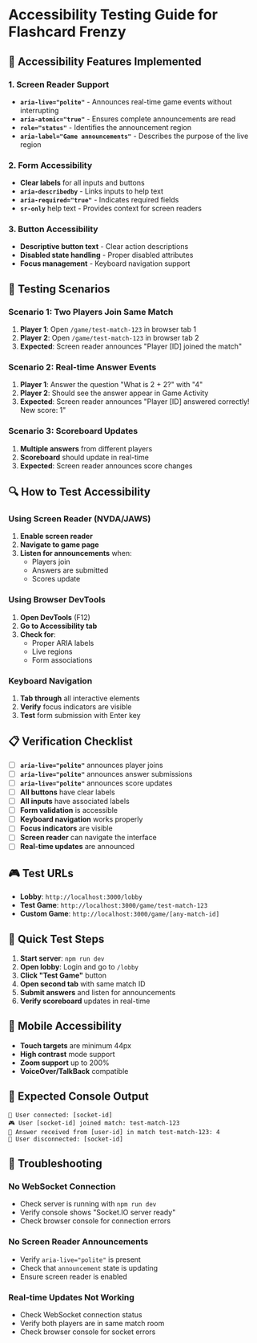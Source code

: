 # Accessibility Testing Guide for Flashcard Frenzy

## 🎯 **Accessibility Features Implemented**

### **1. Screen Reader Support**
- **`aria-live="polite"`** - Announces real-time game events without interrupting
- **`aria-atomic="true"`** - Ensures complete announcements are read
- **`role="status"`** - Identifies the announcement region
- **`aria-label="Game announcements"`** - Describes the purpose of the live region

### **2. Form Accessibility**
- **Clear labels** for all inputs and buttons
- **`aria-describedby`** - Links inputs to help text
- **`aria-required="true"`** - Indicates required fields
- **`sr-only`** help text - Provides context for screen readers

### **3. Button Accessibility**
- **Descriptive button text** - Clear action descriptions
- **Disabled state handling** - Proper disabled attributes
- **Focus management** - Keyboard navigation support

## 🧪 **Testing Scenarios**

### **Scenario 1: Two Players Join Same Match**
1. **Player 1**: Open `/game/test-match-123` in browser tab 1
2. **Player 2**: Open `/game/test-match-123` in browser tab 2
3. **Expected**: Screen reader announces "Player [ID] joined the match"

### **Scenario 2: Real-time Answer Events**
1. **Player 1**: Answer the question "What is 2 + 2?" with "4"
2. **Player 2**: Should see the answer appear in Game Activity
3. **Expected**: Screen reader announces "Player [ID] answered correctly! New score: 1"

### **Scenario 3: Scoreboard Updates**
1. **Multiple answers** from different players
2. **Scoreboard** should update in real-time
3. **Expected**: Screen reader announces score changes

## 🔍 **How to Test Accessibility**

### **Using Screen Reader (NVDA/JAWS)**
1. **Enable screen reader**
2. **Navigate to game page**
3. **Listen for announcements** when:
   - Players join
   - Answers are submitted
   - Scores update

### **Using Browser DevTools**
1. **Open DevTools** (F12)
2. **Go to Accessibility tab**
3. **Check for**:
   - Proper ARIA labels
   - Live regions
   - Form associations

### **Keyboard Navigation**
1. **Tab through** all interactive elements
2. **Verify** focus indicators are visible
3. **Test** form submission with Enter key

## 📋 **Verification Checklist**

- [ ] **`aria-live="polite"`** announces player joins
- [ ] **`aria-live="polite"`** announces answer submissions
- [ ] **`aria-live="polite"`** announces score updates
- [ ] **All buttons** have clear labels
- [ ] **All inputs** have associated labels
- [ ] **Form validation** is accessible
- [ ] **Keyboard navigation** works properly
- [ ] **Focus indicators** are visible
- [ ] **Screen reader** can navigate the interface
- [ ] **Real-time updates** are announced

## 🎮 **Test URLs**

- **Lobby**: `http://localhost:3000/lobby`
- **Test Game**: `http://localhost:3000/game/test-match-123`
- **Custom Game**: `http://localhost:3000/game/[any-match-id]`

## 🚀 **Quick Test Steps**

1. **Start server**: `npm run dev`
2. **Open lobby**: Login and go to `/lobby`
3. **Click "Test Game"** button
4. **Open second tab** with same match ID
5. **Submit answers** and listen for announcements
6. **Verify scoreboard** updates in real-time

## 📱 **Mobile Accessibility**

- **Touch targets** are minimum 44px
- **High contrast** mode support
- **Zoom support** up to 200%
- **VoiceOver/TalkBack** compatible

## 🎯 **Expected Console Output**

```
🔌 User connected: [socket-id]
🎮 User [socket-id] joined match: test-match-123
📝 Answer received from [user-id] in match test-match-123: 4
🔌 User disconnected: [socket-id]
```

## 🔧 **Troubleshooting**

### **No WebSocket Connection**
- Check server is running with `npm run dev`
- Verify console shows "Socket.IO server ready"
- Check browser console for connection errors

### **No Screen Reader Announcements**
- Verify `aria-live="polite"` is present
- Check that `announcement` state is updating
- Ensure screen reader is enabled

### **Real-time Updates Not Working**
- Check WebSocket connection status
- Verify both players are in same match room
- Check browser console for socket errors

